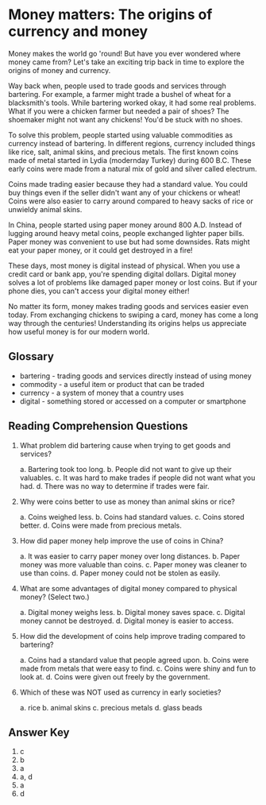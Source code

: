 # Money matters: The origins of currency and money

Money makes the world go 'round! But have you ever wondered where money came from? Let's take an exciting trip back in time to explore the origins of money and currency.

Way back when, people used to trade goods and services through bartering. For example, a farmer might trade a bushel of wheat for a blacksmith's tools. While bartering worked okay, it had some real problems. What if you were a chicken farmer but needed a pair of shoes? The shoemaker might not want any chickens! You'd be stuck with no shoes.

To solve this problem, people started using valuable commodities as currency instead of bartering. In different regions, currency included things like rice, salt, animal skins, and precious metals. The first known coins made of metal started in Lydia (modernday Turkey) during 600 B.C. These early coins were made from a natural mix of gold and silver called electrum.

Coins made trading easier because they had a standard value. You could buy things even if the seller didn't want any of your chickens or wheat! Coins were also easier to carry around compared to heavy sacks of rice or unwieldy animal skins.

In China, people started using paper money around 800 A.D. Instead of lugging around heavy metal coins, people exchanged lighter paper bills. Paper money was convenient to use but had some downsides. Rats might eat your paper money, or it could get destroyed in a fire!

These days, most money is digital instead of physical. When you use a credit card or bank app, you're spending digital dollars. Digital money solves a lot of problems like damaged paper money or lost coins. But if your phone dies, you can't access your digital money either!

No matter its form, money makes trading goods and services easier even today. From exchanging chickens to swiping a card, money has come a long way through the centuries! Understanding its origins helps us appreciate how useful money is for our modern world.

## Glossary

- bartering - trading goods and services directly instead of using money
- commodity - a useful item or product that can be traded
- currency - a system of money that a country uses
- digital - something stored or accessed on a computer or smartphone

## Reading Comprehension Questions

1. What problem did bartering cause when trying to get goods and services?

   a. Bartering took too long.
   b. People did not want to give up their valuables.
   c. It was hard to make trades if people did not want what you had.
   d. There was no way to determine if trades were fair.

2. Why were coins better to use as money than animal skins or rice?

   a. Coins weighed less.
   b. Coins had standard values.
   c. Coins stored better.
   d. Coins were made from precious metals.

3. How did paper money help improve the use of coins in China?

   a. It was easier to carry paper money over long distances.
   b. Paper money was more valuable than coins.
   c. Paper money was cleaner to use than coins.
   d. Paper money could not be stolen as easily.

4. What are some advantages of digital money compared to physical money? (Select two.)

   a. Digital money weighs less.
   b. Digital money saves space.
   c. Digital money cannot be destroyed.
   d. Digital money is easier to access.

5. How did the development of coins help improve trading compared to bartering?

   a. Coins had a standard value that people agreed upon.
   b. Coins were made from metals that were easy to find.
   c. Coins were shiny and fun to look at.
   d. Coins were given out freely by the government.

6. Which of these was NOT used as currency in early societies?

   a. rice
   b. animal skins
   c. precious metals
   d. glass beads

## Answer Key

1. c
2. b
3. a
4. a, d
5. a
6. d

